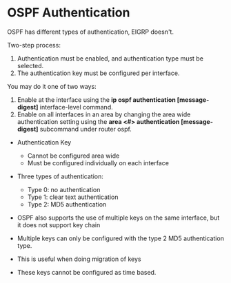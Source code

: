 # OSPF Authentication

OSPF has different types of authentication, EIGRP doesn't.

Two-step process:

1. Authentication must be enabled, and authentication type must be selected.
2. The authentication key must be configured per interface.

You may do it one of two ways:

1. Enable at the interface using the __ip ospf authentication [message-digest]__ interface-level command.
2. Enable on all interfaces in an area by changing the area wide authentication setting using the __area <#> authentication [message-digest]__ subcommand under router ospf.

* Authentication Key
    + Cannot be configured area wide
    + Must be configured individually on each interface
* Three types of authentication:
    + Type 0: no authentication
    + Type 1: clear text authentication
    + Type 2: MD5 authentication

* OSPF also supports the use of multiple keys on the same interface, but it does not support key chain
* Multiple keys can only be configured with the type 2 MD5 authentication type.
* This is useful when doing migration of keys
* These keys cannot be configured as time based.

